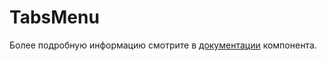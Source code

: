 # TabsMenu

Более подробную информацию смотрите в <a href="https://lego.yandex-team.ru/lego-components/components/tabs-menu/examples" target="_blank">документации</a> компонента.